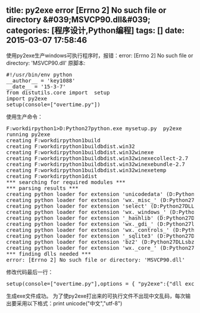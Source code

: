 title: py2exe error [Errno 2] No such file or directory &amp;#039;MSVCP90.dll&amp;#039;
categories: [程序设计,Python编程]
tags: []
date: 2015-03-07 17:58:46
---
使用py2exe生产windows可执行程序时，报错：error: [Errno 2] No such file or directory: 'MSVCP90.dll'
原脚本:
<pre>
#!/usr/bin/env python
__author__ = 'key1088'
__date__ = '15-3-7'
from distutils.core import  setup
import py2exe
setup(console=["overtime.py"])
</pre>
使用生产命令：
<pre>
F:workdirpython1>D:Python27python.exe mysetup.py  py2exe
running py2exe
creating F:workdirpython1build
creating F:workdirpython1buildbdist.win32
creating F:workdirpython1buildbdist.win32winexe
creating F:workdirpython1buildbdist.win32winexecollect-2.7
creating F:workdirpython1buildbdist.win32winexebundle-2.7
creating F:workdirpython1buildbdist.win32winexetemp
creating F:workdirpython1dist
*** searching for required modules ***
*** parsing results ***
creating python loader for extension 'unicodedata' (D:Python27DLLsunicodedata.pyd -> unicodedata.pyd)
creating python loader for extension 'wx._misc_' (D:Python27libsite-packageswx-3.0-mswwx_misc_.pyd -> wx._misc_.pyd)
creating python loader for extension 'select' (D:Python27DLLsselect.pyd -> select.pyd)
creating python loader for extension 'wx._windows_' (D:Python27libsite-packageswx-3.0-mswwx_windows_.pyd -> wx._windows_.pyd)
creating python loader for extension '_hashlib' (D:Python27DLLs_hashlib.pyd -> _hashlib.pyd)
creating python loader for extension 'wx._gdi_' (D:Python27libsite-packageswx-3.0-mswwx_gdi_.pyd -> wx._gdi_.pyd)
creating python loader for extension 'wx._controls_' (D:Python27libsite-packageswx-3.0-mswwx_controls_.pyd -> wx._controls_.pyd)
creating python loader for extension '_sqlite3' (D:Python27DLLs_sqlite3.pyd -> _sqlite3.pyd)
creating python loader for extension 'bz2' (D:Python27DLLsbz2.pyd -> bz2.pyd)
creating python loader for extension 'wx._core_' (D:Python27libsite-packageswx-3.0-mswwx_core_.pyd -> wx._core_.pyd)
*** finding dlls needed ***
error: [Errno 2] No such file or directory: 'MSVCP90.dll'
</pre>
修改代码最后一行：
<pre>
setup(console=["overtime.py"],options = { "py2exe":{"dll_excludes":["MSVCP90.dll"]}})
</pre>
生成exe文件成功。
为了使py2exe打出来的可执行文件不出现中文乱码，每次输出要采用以下格式：print unicode("中文","utf-8")